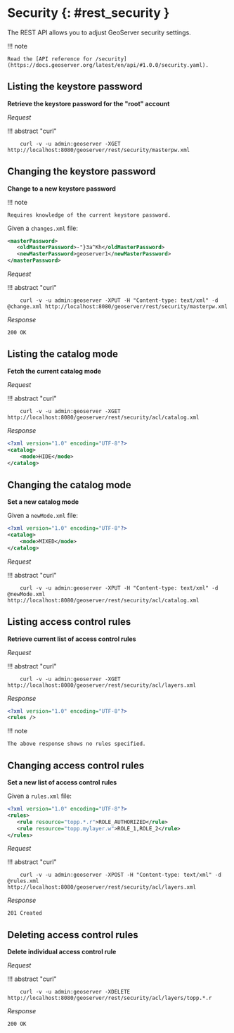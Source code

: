 # Security {: #rest_security }

The REST API allows you to adjust GeoServer security settings.

!!! note

    Read the [API reference for /security](https://docs.geoserver.org/latest/en/api/#1.0.0/security.yaml).

## Listing the keystore password

**Retrieve the keystore password for the "root" account**

*Request*

!!! abstract "curl"

        curl -v -u admin:geoserver -XGET http://localhost:8080/geoserver/rest/security/masterpw.xml

## Changing the keystore password

**Change to a new keystore password**

!!! note

    Requires knowledge of the current keystore password.

Given a `changes.xml` file:

``` xml
<masterPassword>
   <oldMasterPassword>-"}3a^Kh</oldMasterPassword>
   <newMasterPassword>geoserver1</newMasterPassword>
</masterPassword>
```

*Request*

!!! abstract "curl"

        curl -v -u admin:geoserver -XPUT -H "Content-type: text/xml" -d @change.xml http://localhost:8080/geoserver/rest/security/masterpw.xml

*Response*

    200 OK

## Listing the catalog mode

**Fetch the current catalog mode**

*Request*

!!! abstract "curl"

        curl -v -u admin:geoserver -XGET   http://localhost:8080/geoserver/rest/security/acl/catalog.xml

*Response*

``` xml
<?xml version="1.0" encoding="UTF-8"?>
<catalog>
    <mode>HIDE</mode>
</catalog>
```

## Changing the catalog mode

**Set a new catalog mode**

Given a `newMode.xml` file:

``` xml
<?xml version="1.0" encoding="UTF-8"?>
<catalog>
    <mode>MIXED</mode>
</catalog>
```

*Request*

!!! abstract "curl"

        curl -v -u admin:geoserver -XPUT -H "Content-type: text/xml" -d @newMode.xml http://localhost:8080/geoserver/rest/security/acl/catalog.xml

## Listing access control rules

**Retrieve current list of access control rules**

*Request*

!!! abstract "curl"

        curl -v -u admin:geoserver -XGET http://localhost:8080/geoserver/rest/security/acl/layers.xml

*Response*

``` xml
<?xml version="1.0" encoding="UTF-8"?>
<rules />
```

!!! note

    The above response shows no rules specified.

## Changing access control rules

**Set a new list of access control rules**

Given a `rules.xml` file:

``` xml
<?xml version="1.0" encoding="UTF-8"?>
<rules>
   <rule resource="topp.*.r">ROLE_AUTHORIZED</rule>
   <rule resource="topp.mylayer.w">ROLE_1,ROLE_2</rule>      
</rules>
```

*Request*

!!! abstract "curl"

        curl -v -u admin:geoserver -XPOST -H "Content-type: text/xml" -d @rules.xml http://localhost:8080/geoserver/rest/security/acl/layers.xml 

*Response*

    201 Created

## Deleting access control rules

**Delete individual access control rule**

*Request*

!!! abstract "curl"

        curl -v -u admin:geoserver -XDELETE  http://localhost:8080/geoserver/rest/security/acl/layers/topp.*.r

*Response*

    200 OK
